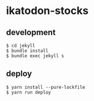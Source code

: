 ikatodon-stocks
===

development
---

```
$ cd jekyll
$ bundle install
$ bundle exec jekyll s
```

deploy
---

```
$ yarn install --pure-lockfile
$ yarn run deploy
```